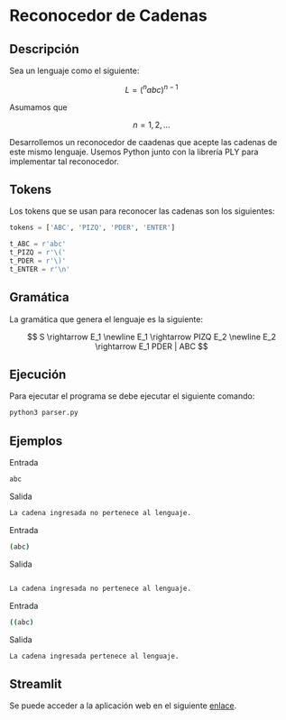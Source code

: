 # Reconocedor de Cadenas

## Descripción

Sea un lenguaje como el siguiente:

$$
L = (^nabc)^{n−1}
$$

Asumamos que 

$$
n=1,2,…
$$ 

Desarrollemos un reconocedor de caadenas que acepte las cadenas de este mismo lenguaje.  Usemos Python junto con la librería PLY para implementar tal reconocedor.

## Tokens

Los tokens que se usan para reconocer las cadenas son los siguientes:

```python
tokens = ['ABC', 'PIZQ', 'PDER', 'ENTER']

t_ABC = r'abc'
t_PIZQ = r'\('
t_PDER = r'\)'
t_ENTER = r'\n'
```

## Gramática

La gramática que genera el lenguaje es la siguiente:

$$
S \rightarrow E_1 \newline
E_1 \rightarrow PIZQ E_2 \newline
E_2 \rightarrow E_1 PDER | ABC
$$

## Ejecución

Para ejecutar el programa se debe ejecutar el siguiente comando:

```bash
python3 parser.py
```

## Ejemplos

Entrada

```bash
abc
```

Salida

```bash
La cadena ingresada no pertenece al lenguaje.
```

Entrada

```bash
(abc)
```

Salida

```bash

La cadena ingresada no pertenece al lenguaje.
```

Entrada

```bash
((abc)
```

Salida

```bash
La cadena ingresada pertenece al lenguaje.
```

## Streamlit

Se puede acceder a la aplicación web en el siguiente [enlace](https://marioteran56-parser-app-nub83r.streamlit.app/).